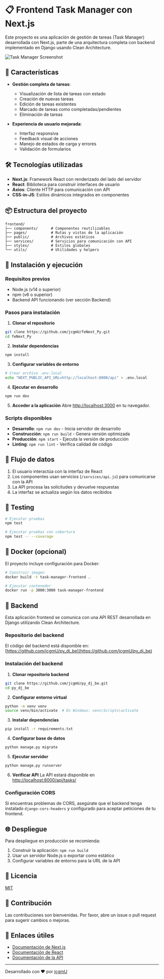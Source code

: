 # 📋 Frontend Task Manager con Next.js

Este proyecto es una aplicación de gestión de tareas (Task Manager) desarrollada con Next.js, parte de una arquitectura completa con backend implementado en Django usando Clean Architecture.

![Task Manager Screenshot](https://via.placeholder.com/800x400?text=Task+Manager+App)

## 🌟 Características

- **Gestión completa de tareas**:

  - Visualización de lista de tareas con estado
  - Creación de nuevas tareas
  - Edición de tareas existentes
  - Marcado de tareas como completadas/pendientes
  - Eliminación de tareas

- **Experiencia de usuario mejorada**:
  - Interfaz responsiva
  - Feedback visual de acciones
  - Manejo de estados de carga y errores
  - Validación de formularios

## 🛠️ Tecnologías utilizadas

- **Next.js**: Framework React con renderizado del lado del servidor
- **React**: Biblioteca para construir interfaces de usuario
- **Axios**: Cliente HTTP para comunicación con API
- **CSS-in-JS**: Estilos dinámicos integrados en componentes

## 📦 Estructura del proyecto

```
frontend/
├── components/      # Componentes reutilizables
├── pages/           # Rutas y vistas de la aplicación
├── public/          # Archivos estáticos
├── services/        # Servicios para comunicación con API
├── styles/          # Estilos globales
└── utils/           # Utilidades y helpers
```

## 🚀 Instalación y ejecución

### Requisitos previos

- Node.js (v14 o superior)
- npm (v6 o superior)
- Backend API funcionando (ver sección Backend)

### Pasos para instalación

1. **Clonar el repositorio**

```bash
git clone https://github.com/jcgmU/feNext_Py.git
cd feNext_Py
```

2. **Instalar dependencias**

```bash
npm install
```

3. **Configurar variables de entorno**

```bash
# Crear archivo .env.local
echo "NEXT_PUBLIC_API_URL=http://localhost:8000/api" > .env.local
```

4. **Ejecutar en desarrollo**

```bash
npm run dev
```

5. **Acceder a la aplicación**
   Abre [http://localhost:3000](http://localhost:3000) en tu navegador.

### Scripts disponibles

- **Desarrollo**: `npm run dev` - Inicia servidor de desarrollo
- **Construcción**: `npm run build` - Genera versión optimizada
- **Producción**: `npm start` - Ejecuta la versión de producción
- **Linting**: `npm run lint` - Verifica calidad de código

## 🔄 Flujo de datos

1. El usuario interactúa con la interfaz de React
2. Los componentes usan servicios (`/services/api.js`) para comunicarse con la API
3. La API procesa las solicitudes y devuelve respuestas
4. La interfaz se actualiza según los datos recibidos

## 🧪 Testing

```bash
# Ejecutar pruebas
npm test

# Ejecutar pruebas con cobertura
npm test -- --coverage
```

## 🐳 Docker (opcional)

El proyecto incluye configuración para Docker:

```bash
# Construir imagen
docker build -t task-manager-frontend .

# Ejecutar contenedor
docker run -p 3000:3000 task-manager-frontend
```

## 🔌 Backend

Esta aplicación frontend se comunica con una API REST desarrollada en Django utilizando Clean Architecture.

### Repositorio del backend

El código del backend está disponible en: [https://github.com/jcgmU/py_dj_be](https://github.com/jcgmU/py_dj_be)

### Instalación del backend

1. **Clonar repositorio backend**

```bash
git clone https://github.com/jcgmU/py_dj_be.git
cd py_dj_be
```

2. **Configurar entorno virtual**

```bash
python -m venv venv
source venv/bin/activate  # En Windows: venv\Scripts\activate
```

3. **Instalar dependencias**

```bash
pip install -r requirements.txt
```

4. **Configurar base de datos**

```bash
python manage.py migrate
```

5. **Ejecutar servidor**

```bash
python manage.py runserver
```

6. **Verificar API**
   La API estará disponible en [http://localhost:8000/api/tasks/](http://localhost:8000/api/tasks/)

### Configuración CORS

Si encuentras problemas de CORS, asegúrate que el backend tenga instalado `django-cors-headers` y configurado para aceptar peticiones de tu frontend.

## 🌐 Despliegue

Para despliegue en producción se recomienda:

1. Construir la aplicación: `npm run build`
2. Usar un servidor Node.js o exportar como estático
3. Configurar variables de entorno para la URL de la API

## 📝 Licencia

[MIT](https://choosealicense.com/licenses/mit/)

## 👥 Contribución

Las contribuciones son bienvenidas. Por favor, abre un issue o pull request para sugerir cambios o mejoras.

## 🔗 Enlaces útiles

- [Documentación de Next.js](https://nextjs.org/docs)
- [Documentación de React](https://reactjs.org/docs)
- [Documentación de la API](https://github.com/jcgmU/py_dj_be/blob/main/README.md)

---

Desarrollado con ❤️ por [jcgmU](https://github.com/jcgmU)

